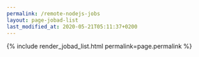 ```yaml
---
permalink: /remote-nodejs-jobs
layout: page-jobad-list
last_modified_at: 2020-05-21T05:11:37+0200
---
```

{% include render_jobad_list.html permalink=page.permalink %}
